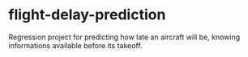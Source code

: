 # flight-delay-prediction

Regression project for predicting how late an aircraft will be, knowing informations available before its takeoff.